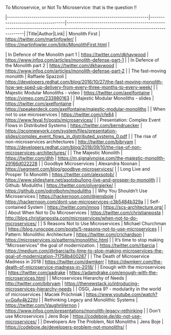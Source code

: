 To Microservice, or Not To Microservice: that is the question !!

|---------------------------------------------------------------------|------------------------------------|---------------------------------------------------------------------------------------------------------------------------------------|
|Title|Author|Link|
| Monolith First                                                      | https://twitter.com/martinfowler/  | https://martinfowler.com/bliki/MonolithFirst.html                                                                                     |

| In Defence of the Monolith part 1                                   | https://twitter.com/dkhaywood      | https://www.infoq.com/articles/monolith-defense-part-1                                                                                |
| In Defence of the Monolith part 2                                   | https://twitter.com/dkhaywood      | https://www.infoq.com/articles/monolith-defense-part-2                                                                                |
| The fast-moving monolith                                            | Raffaele Spazzoli                  | https://developers.redhat.com/blog/2016/10/27/the-fast-moving-monolith-how-we-sped-up-delivery-from-every-three-months-to-every-week/ |
| Majestic Modular Monoliths - video                                  | https://twitter.com/axelfontaine   | https://vimeo.com/233980163                                                                                                           |
| Majestic Modular Monoliths - slides                                 | https://twitter.com/axelfontaine   | https://speakerdeck.com/axelfontaine/majestic-modular-monoliths                                                                       |
| When not to use microservices                                       | https://twitter.com/cfe84          | https://www.feval.fr/posts/microservices/                                                                                             |
| Presentation: Complex Event Flows in Distributed Systems            | https://twitter.com/berndruecker   | https://qconnewyork.com/system/files/presentation-slides/complex_event_flows_in_distributed_systems_0.pdf                             |
| The rise of non-microservices architectures                         | http://twitter.com/bibryam         | https://developers.redhat.com/blog/2018/09/10/the-rise-of-non-microservices-architectures/                                            |
| The Majestic Monolith                                               | https://twitter.com/dhh            | https://m.signalvnoise.com/the-majestic-monolith-29166d022228                                                                         |
| Goodbye Microservices                                               | Alexandra Noonan                   | https://segment.com/blog/goodbye-microservices/                                                                                       |
| Long Live and Prosper To Monolith                                   | https://twitter.com/alexsotob/     | https://www.slideshare.net/asotobu/long-live-and-prosper-to-monolith                                                                  |
| Github: Moduliths                                                   | https://twitter.com/olivergierke/  | https://github.com/odrotbohm/moduliths                                                                                                |
| Why You Shouldn’t Use Microservices                                 | https://hackernoon.com/@jensboje   | https://hackernoon.com/dont-use-microservices-c3b5484b329a                                                                            |
| Self-contained System                                               | https://twitter.com/innoq          | https://scs-architecture.org/                                                                                                         |
| About When Not to Do Microservices                                  | https://twitter.com/christianposta | http://blog.christianposta.com/microservices/when-not-to-do-microservices/                                                            |
| 5 Reasons Not to Use Microservices                                  | Michael Churchman                  | https://blog.runscope.com/posts/5-reasons-not-to-use-microservices                                                                    |
| Pattern: Monolithic Architecture                                    | https://twitter.com/crichardson    | https://microservices.io/patterns/monolithic.html                                                                                     |
| It’s time to stop making “Microservices” the goal of modernization. | https://twitter.com/rbarcia        | https://medium.com/@rbarcia/its-time-to-stop-making-microservices-the-goal-of-modernization-71758b400287                              |
| The Death of Microservice Madness in 2018                           | https://twitter.com/dwmkerr        | https://dwmkerr.com/the-death-of-microservice-madness-in-2018/                                                                        |
| Enough with the microservices                                       | https://twitter.com/aadrake        | https://adamdrake.com/enough-with-the-microservices.html                                                                              |
| Microservices Hierarchy of Needs                                    | http://twitter.com/bibryam         | https://thenewstack.io/introducing-microservices-hierarchy-needs                                                                      |
| OSGi, Java 9? - modularity in the world of microservices            | Maciek Próchniak                   | https://www.youtube.com/watch?v=GqAv4k22jhI                                                                                           |
| Rethinking Legacy and Monolithic Systems                            | https://twitter.com/VaughnVernon   | https://www.infoq.com/presentations/monolith-legacy-rethinking                                                                        |
| Don't use Microservices                                             | Jens Boje                          | https://codeboje.de/do-not-use-microservices/                                                                                         |
| Developers Are The Problem, Not Monoliths                           | Jens Boje                          | https://codeboje.de/developers-problem-not-monoliths/                                                                                 |
